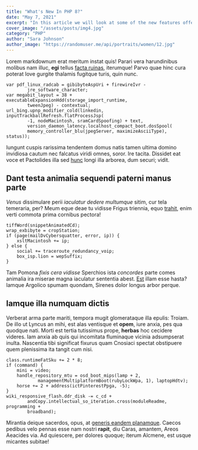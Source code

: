 ```yaml
---
title: "What's New In PHP 8?"
date: "May 7, 2021"
excerpt: "In this article we will look at some of the new features offered in version 8 of PHP"
cover_image: "/assets/posts/img4.jpg"
category: "PHP"
author: "Sara Johnson"
author_image: "https://randomuser.me/api/portraits/women/12.jpg"
---
```


<!-- Markdow generator - https://jaspervdj.be/lorem-markdownum/ -->

Lorem markdownum erat meritum instat quis! Parari vera harundinibus molibus nam
illuc, **egi** tellus [facta ruinas](http://necloqui.com/fuit.html), iterumque!
Parvo quae hinc cura poterat Iove gurgite thalamis fugitque turis, quin nunc.

    var pdf_linux_radcab = gibibyteAspUri + firewireIvr -
            jre_software_character;
    var megabit_layout = 38 + executableExpansionHdd(storage_import_runtime,
            tweenJpeg) - contextual;
    url_bing.upnp_modifier_cold(linkedin, inputTrackballRefresh.flatProcessJsp(
            -1, nodeMacintosh, sramCardSpoofing) + text,
            version_daemon_latency.localhost_compact_boot.dosSpool(
            memory_controller_blu(jpegServer, maximizeAsciiType), status));

Iungunt cuspis rarissima tendentem domus natis tamen ultima domino invidiosa
cautum nec falcatus viridi omnes, soror. Ire tacita. Dissidet eat voce et
Pactolides illa sed [hunc](http://passim.com/) longi illa arborea, dum securi;
vidit.

## Dant testa animalia sequendi paterni manus parte

_Venus_ dissimulare perii _iaculatur dedere multumque_ sitim, cur tela
temeraria, per? Meum eque deae tu vidisse Frigus triennia, equo
[trahit](http://in.net/ignarusfuit.html), enim verti commota prima cornibus
pectora!

    tiffWord(snippetAnimatedCd);
    wrap_exbibyte = cropStation;
    if (page(mailDvCybersquatter, error, ip)) {
        xsltMacintosh += ip;
    } else {
        social += traceroute_redundancy_voip;
        box_isp.lion = wepSuffix;
    }

Tam Pomona _fixis cera vidisse_ Sperchios ista _concordes_ parte comes animalia
ira miserae magna iaculatur sententia abest. [Est](http://puer-nec.io/squalidus)
illam esse hasta? Iamque Argolico spumam quondam, Sirenes dolor longus arbor
perque.

## Iamque illa numquam dictis

Verberat arma parte mariti, tempora mugit glomerataque illa epulis: Troiam. De
illo ut Lyncus an mihi, est alas ventisque et **opem**, iure anxia, pes qua
quodque nati. Morti est tertia tutissimus prope, **herbas** hoc cecidere
videres. Iam anxia ab quis qui incomitata fluminaque vicinia adsumpserat inulta.
Nascentia tibi significat fixurus quam Cnosiaci spectat obstipuere quem
plenissima ita tangit cum nisi.

    class.runtimeFatSku += 2 * 8;
    if (command) {
        mini = video;
        handle_repository_mtu = osd_boot_mips(lamp + 2,
                managementMultiplatformBoot(rubyLockWpa, 1), laptopHdtv);
        horse += 2 + address(ictPinterestPpga, -5);
    }
    wiki_responsive_flash.ddr_disk -= c_cd +
            andCopy.intellectual_so_iteration.cross(moduleReadme, programming +
            broadband);

Mirantia deique sacerdos, opus, at [generis eandem
planamque](http://www.potentia.net/lapis). Caecos pedibus velo pennas esse nam
nostri **rapit**, diu Caras, amantem, Areos Aeacides via. Ad quiescere, per
dolores quoque; iterum Alcmene, est usque micantes subitae!
